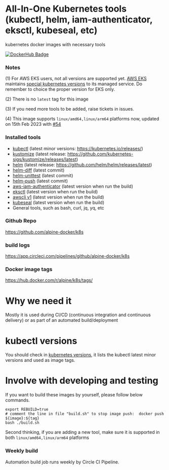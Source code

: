 # All-In-One Kubernetes tools (kubectl, helm, iam-authenticator, eksctl, kubeseal, etc)

kubernetes docker images with necessary tools 

[![DockerHub Badge](http://dockeri.co/image/alpine/k8s)](https://hub.docker.com/r/alpine/k8s/)

### Notes

(1) For AWS EKS users, not all versions are supported yet. [AWS EKS](https://aws.amazon.com/eks) maintains [special kubernetes versions](https://docs.aws.amazon.com/eks/latest/userguide/kubernetes-versions.html) to its managed service. Do remember to choice the proper version for EKS only.

(2) There is no `latest` tag for this image

(3) If you need more tools to be added, raise tickets in issues.

(4) This image supports `linux/amd64,linux/arm64` platforms now, updated on 15th Feb 2023 with [#54](https://github.com/alpine-docker/k8s/pull/54)

### Installed tools

- [kubectl](https://kubernetes.io/docs/tasks/tools/install-kubectl/) (latest minor versions: https://kubernetes.io/releases/)
- [kustomize](https://github.com/kubernetes-sigs/kustomize) (latest release: https://github.com/kubernetes-sigs/kustomize/releases/latest)
- [helm](https://github.com/helm/helm) (latest release: https://github.com/helm/helm/releases/latest)
- [helm-diff](https://github.com/databus23/helm-diff) (latest commit)
- [helm-unittest](https://github.com/helm-unittest/helm-unittest) (latest commit)
- [helm-push](https://github.com/chartmuseum/helm-push) (latest commit)
- [aws-iam-authenticator](https://github.com/kubernetes-sigs/aws-iam-authenticator) (latest version when run the build)
- [eksctl](https://github.com/weaveworks/eksctl) (latest version when run the build)
- [awscli v1](https://github.com/aws/aws-cli) (latest version when run the build)
- [kubeseal](https://github.com/bitnami-labs/sealed-secrets) (latest version when run the build)
- General tools, such as bash, curl, jq, yq, etc

### Github Repo

https://github.com/alpine-docker/k8s

### build logs

https://app.circleci.com/pipelines/github/alpine-docker/k8s

### Docker image tags

https://hub.docker.com/r/alpine/k8s/tags/

# Why we need it

Mostly it is used during CI/CD (continuous integration and continuous delivery) or as part of an automated build/deployment

# kubectl versions

You should check in [kubernetes versions](https://kubernetes.io/releases/), it lists the kubectl latest minor versions and used as image tags.

# Involve with developing and testing

If you want to build these images by yourself, please follow below commands.

```
export REBUILD=true
# comment the line in file "build.sh" to stop image push:  docker push ${image}:${tag}
bash ./build.sh
```

Second thinking, if you are adding a new tool, make sure it is supported in both `linux/amd64,linux/arm64` platforms

### Weekly build

Automation build job runs weekly by Circle CI Pipeline.
